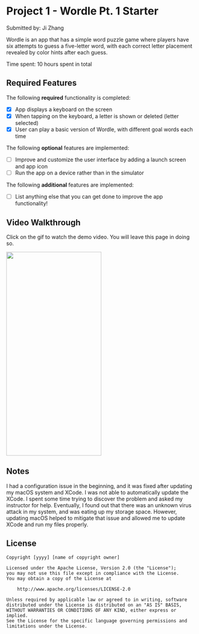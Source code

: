 
# Project 1 - Wordle Pt. 1 Starter

Submitted by: Ji Zhang

Wordle is an app that has a simple word puzzle game where players have six attempts to guess a five-letter word, with each correct letter placement revealed by color hints after each guess.

Time spent: 10 hours spent in total

## Required Features

The following **required** functionality is completed:

- [x] App displays a keyboard on the screen
- [x] When tapping on the keyboard, a letter is shown or deleted (letter selected)
- [x] User can play a basic version of Wordle, with different goal words each time

The following **optional** features are implemented:

- [ ] Improve and customize the user interface by adding a launch screen and app icon
- [ ] Run the app on a device rather than in the simulator

The following **additional** features are implemented:

- [ ] List anything else that you can get done to improve the app functionality!

## Video Walkthrough

Click on the gif to watch the demo video. You will leave this page in doing so.

<a href="https://www.loom.com/share/3c9b0a33f2264633a764b8d99f7bc914">
    <img src="https://im4.ezgif.com/tmp/ezgif-4-e5b4e454fb.gif" width="252" height="540">
</a>


## Notes

I had a configuration issue in the beginning, and it was fixed after updating my macOS system and XCode. I was not able to automatically update the XCode. I spent some time trying to discover the problem and asked my instructor for help. Eventually, I found out that there was an unknown virus attack in my system, and was eating up my storage space. However, updating macOS helped to mitigate that issue and allowed me to update XCode and run my files properly. 

## License

    Copyright [yyyy] [name of copyright owner]

    Licensed under the Apache License, Version 2.0 (the "License");
    you may not use this file except in compliance with the License.
    You may obtain a copy of the License at

        http://www.apache.org/licenses/LICENSE-2.0

    Unless required by applicable law or agreed to in writing, software
    distributed under the License is distributed on an "AS IS" BASIS,
    WITHOUT WARRANTIES OR CONDITIONS OF ANY KIND, either express or implied.
    See the License for the specific language governing permissions and
    limitations under the License.
